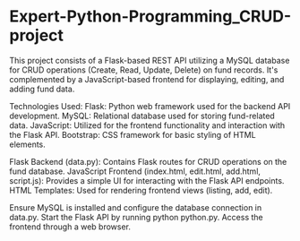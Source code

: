 # Expert-Python-Programming_CRUD-project

This project consists of a Flask-based REST API utilizing a MySQL database for CRUD operations (Create, Read, Update, Delete) on fund records. It's complemented by a JavaScript-based frontend for displaying, editing, and adding fund data.

Technologies Used:
Flask: Python web framework used for the backend API development.
MySQL: Relational database used for storing fund-related data.
JavaScript: Utilized for the frontend functionality and interaction with the Flask API.
Bootstrap: CSS framework for basic styling of HTML elements.

Flask Backend (data.py): Contains Flask routes for CRUD operations on the fund database.
JavaScript Frontend (index.html, edit.html, add.html, script.js): Provides a simple UI for interacting with the Flask API endpoints.
HTML Templates: Used for rendering frontend views (listing, add, edit).

Ensure MySQL is installed and configure the database connection in data.py.
Start the Flask API by running python python.py.
Access the frontend through a web browser.
